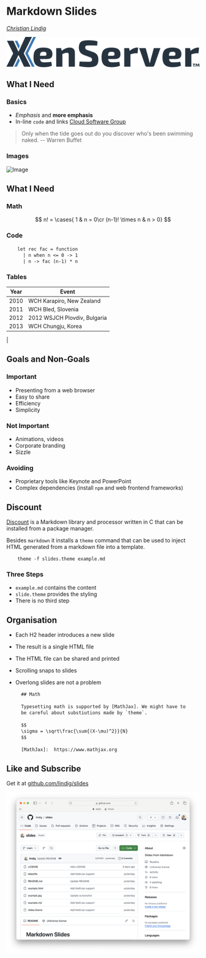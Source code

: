 
# Markdown Slides

[*Christian Lindig*](mailto:lindig@gmail.com)

![XenServer](img/xenserver-full-color-rgb.svg)

## What I Need

### Basics

* *Emphasis* and **more emphasis**
* In-line `code` and links [Cloud Software Group](https://cloud.com)

> Only when the tide goes out do you discover who's been swimming naked.
> -- Warren Buffet

### Images

![Image](https://placehold.co/600x400)


## What I Need

### Math

$$
n! = \cases{ 1 & n = 0\cr
  (n-1)! \times n & n > 0}
$$

### Code

        let rec fac = function
          | n when n <= 0 -> 1
          | n -> fac (n-1) * n

### Tables

|Year|Event                       |
|----|----------------------------|
|2010|WCH Karapiro, New Zealand   |
|2011|WCH Bled, Slovenia          |
|2012|2012 WSJCH Plovdiv, Bulgaria|
|2013|WCH Chungju, Korea          |
|

## Goals and Non-Goals

### Important

* Presenting from a web browser
* Easy to share
* Efficiency
* Simplicity

### Not Important

* Animations, videos
* Corporate branding
* Sizzle

### Avoiding

* Proprietary tools like Keynote and PowerPoint
* Complex dependencies (install `npm` and web frontend frameworks)

## Discount

[Discount] is a Markdown library and processor written in C that can be
installed from a package manager.

Besides `markdown` it installs a `theme` command that can be used to
inject HTML generated from a markdown file into a template.

        theme -f slides.theme example.md

### Three Steps

* `example.md` contains the content
* `slide.theme` provides the styling
* There is no third step

[Discount]:     https://www.pell.portland.or.us/~orc/Code/discount/

## Organisation

* Each H2 header introduces a new slide
* The result is a single HTML file
* The HTML file can be shared and printed
* Scrolling snaps to slides
* Overlong slides are not a problem

        ## Math

        Typesetting math is supported by [MathJax]. We might have to 
        be careful about substiutions made by `theme`.

        $$
        \sigma = \sqrt\frac{\sum{(X-\mu)^2}}{N}
        $$

        [MathJax]:  https://www.mathjax.org

## Like and Subscribe

Get it at [github.com/lindig/slides](https://github.com/lindig/slides)

![GithUb](img/github.png)

